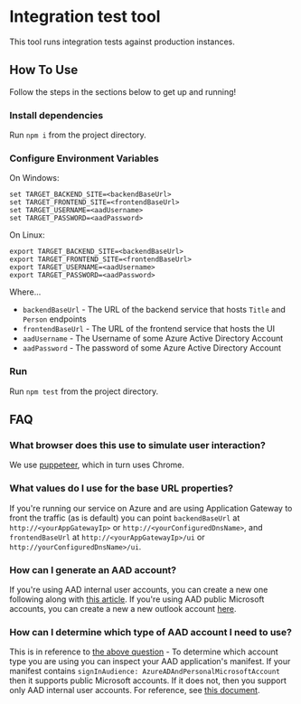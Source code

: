 # Integration test tool

This tool runs integration tests against production instances.

## How To Use

Follow the steps in the sections below to get up and running!

### Install dependencies

Run `npm i` from the project directory.

### Configure Environment Variables

On Windows:

```
set TARGET_BACKEND_SITE=<backendBaseUrl>
set TARGET_FRONTEND_SITE=<frontendBaseUrl>
set TARGET_USERNAME=<aadUsername>
set TARGET_PASSWORD=<aadPassword>
```

On Linux:

```
export TARGET_BACKEND_SITE=<backendBaseUrl>
export TARGET_FRONTEND_SITE=<frontendBaseUrl>
export TARGET_USERNAME=<aadUsername>
export TARGET_PASSWORD=<aadPassword>
```

Where...

+ `backendBaseUrl` - The URL of the backend service that hosts `Title` and `Person` endpoints
+ `frontendBaseUrl` - The URL of the frontend service that hosts the UI
+ `aadUsername` - The Username of some Azure Active Directory Account
+ `aadPassword` - The password of some Azure Active Directory Account

### Run

Run `npm test` from the project directory.

## FAQ

### What browser does this use to simulate user interaction?

We use [puppeteer](https://github.com/GoogleChrome/puppeteer), which in turn uses Chrome.

### What values do I use for the base URL properties?

If you're running our service on Azure and are using Application Gateway to front the traffic (as is default) you can point `backendBaseUrl` at `http://<yourAppGatewayIp>` or `http://<yourConfiguredDnsName>`, and `frontendBaseUrl` at `http://<yourAppGatewayIp>/ui` or `http://yourConfiguredDnsName>/ui`.

### How can I generate an AAD account?

If you're using AAD internal user accounts, you can create a new one following along with [this article](https://docs.microsoft.com/en-us/azure/active-directory/fundamentals/add-users-azure-active-directory). If you're using AAD public Microsoft accounts, you can create a new a new outlook account [here](https://outlook.com).

### How can I determine which type of AAD account I need to use?

This is in reference to [the above question](#how-can-i-generate-an-aad-account) - To determine which account type you are using you can inspect your AAD application's manifest. If your manifest contains `signInAudience: AzureADAndPersonalMicrosoftAccount` then it supports public Microsoft accounts. If it does not, then you support only AAD internal user accounts. For reference, see [this document](https://docs.microsoft.com/en-us/azure/active-directory/develop/reference-app-manifest).
